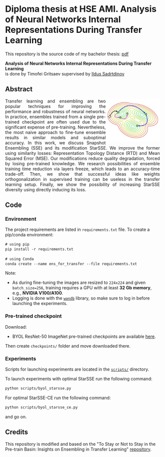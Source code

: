 # Diploma thesis at HSE AMI. Analysis of Neural Networks Internal Representations During Transfer Learning

This repository is the source code of my bachelor thesis: [pdf](https://github.com/tgritsaev/ens-hse-diploma/tree/master/diploma.pdf)

**Analysis of Neural Networks Internal Representations During Transfer Learning** \
is done by Timofei Gritsaev supervised by [Ildus Sadrtdinov](https://scholar.google.com/citations?user=XhqNegUAAAAJ&hl=en)

## Abstract

<div align="justify">
<img align="right" width=35% src="https://github.com/isadrtdinov/ens-for-transfer/blob/master/images/logo.jpg" />
Transfer learning and ensembling are two popular techniques for improving the performance and robustness of neural networks. In practice, ensembles trained from a single pre-trained checkpoint are often used due to the significant expense of pre-training. Nevertheless, the most naive approach to fine-tune ensemble results in similar models and suboptimal accuracy. In this work, we discuss Snapshot Ensembling (SSE) and its modification StarSSE. We improve the former using similarity losses: Representation Topology Distance (RTD) and Mean Squared Error (MSE). Our modifications reduce quality degradation, forced by losing pre-trained knowledge. We research possibilities of ensemble training time reduction via layers freeze, which leads to an accuracy-time trade-off. Then, we show that successful ideas like weights orthogonalization in supervised training can be useless in the transfer learning setup. Finally, we show the possibility of increasing StarSSE diversity using directly inducing its loss.
</div>

## Code

### Environment
The project requirements are listed in `requirements.txt` file. To create a pip/conda environment:

```
# using pip
pip install -r requirements.txt

# using Conda
conda create --name ens_for_transfer --file requirements.txt
```

Note:
- As during fine-tuning the images are resized to `224x224` and given `batch_size=256`, training requires a GPU with at least **32 Gb memory**, e.g., **NVIDIA V100/A100**.
- Logging is done with the [`wandb`](https://wandb.ai/) library, so make sure to log in before launching the experiments.

### Pre-trained checkpoint

Download:
- BYOL ResNet-50 ImageNet pre-trained checkpoints are available [here](https://drive.google.com/drive/folders/1BONZZ6pytC3yP2EXcZJaB07z4eKmtx20?usp=sharing).

Then create `checkpoints/` folder and move downloaded there.

### Experiments

Scripts for launching experiments are located in the [`scripts/`](https://github.com/tgritsaev/ens-hse-diploma/tree/master/scripts) directory. 

To launch experiments with optimal StarSSE run the following command:
```sh
python scripts/byol_starsse.py
```
For optimal StarSSE-CE run the following command:
```sh
python scripts/byol_starsse_ce.py
```
and go on.

## Credits
This repository is modified and based on the "To Stay or Not to Stay in the Pre-train Basin: Insights on Ensembling in Transfer Learning" [repository](https://github.com/isadrtdinov/ens-for-transfer).
